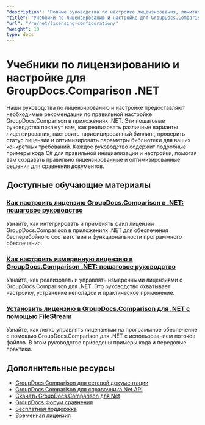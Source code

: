 ```yaml
---
"description": "Полные руководства по настройке лицензирования, лимитного лицензирования и конфигурации GroupDocs.Comparison для .NET."
"title": "Учебники по лицензированию и настройке для GroupDocs.Comparison .NET"
"url": "/ru/net/licensing-configuration/"
"weight": 10
type: docs
---
```

# Учебники по лицензированию и настройке для GroupDocs.Comparison .NET

Наши руководства по лицензированию и настройке предоставляют необходимые рекомендации по правильной настройке GroupDocs.Comparison в приложениях .NET. Эти пошаговые руководства покажут вам, как реализовать различные варианты лицензирования, настроить тарифицированный биллинг, проверить статус лицензии и оптимизировать параметры библиотеки для ваших конкретных требований. Каждое руководство содержит подробные примеры кода C# для правильной инициализации и настройки, помогая вам создавать правильно лицензированные и оптимизированные решения для сравнения документов.

## Доступные обучающие материалы

### [Как настроить лицензию GroupDocs.Comparison в .NET: пошаговое руководство](./setting-up-groupdocs-comparison-license-net/)
Узнайте, как интегрировать и применять файл лицензии GroupDocs.Comparison в приложениях .NET для обеспечения бесперебойного соответствия и функциональности программного обеспечения.

### [Как настроить измеренную лицензию в GroupDocs.Comparison .NET: пошаговое руководство](./master-metered-license-groupdocs-comparison-net/)
Узнайте, как реализовать и управлять измеренными лицензиями с GroupDocs.Comparison для .NET. Это руководство охватывает настройку, устранение неполадок и практическое применение.

### [Установить лицензию в GroupDocs.Comparison для .NET с помощью FileStream](./set-license-file-stream-groupdocs-comparison-dotnet/)
Узнайте, как легко управлять лицензиями на программное обеспечение с помощью GroupDocs.Comparison для .NET с использованием потоков файлов. В этом руководстве приведены примеры кода и передовые практики.

## Дополнительные ресурсы

- [GroupDocs.Comparison для сетевой документации](https://docs.groupdocs.com/comparison/net/)
- [GroupDocs.Comparison для справочника Net API](https://reference.groupdocs.com/comparison/net/)
- [Скачать GroupDocs.Comparison для Net](https://releases.groupdocs.com/comparison/net/)
- [GroupDocs.Форум сравнения](https://forum.groupdocs.com/c/comparison)
- [Бесплатная поддержка](https://forum.groupdocs.com/)
- [Временная лицензия](https://purchase.groupdocs.com/temporary-license/)